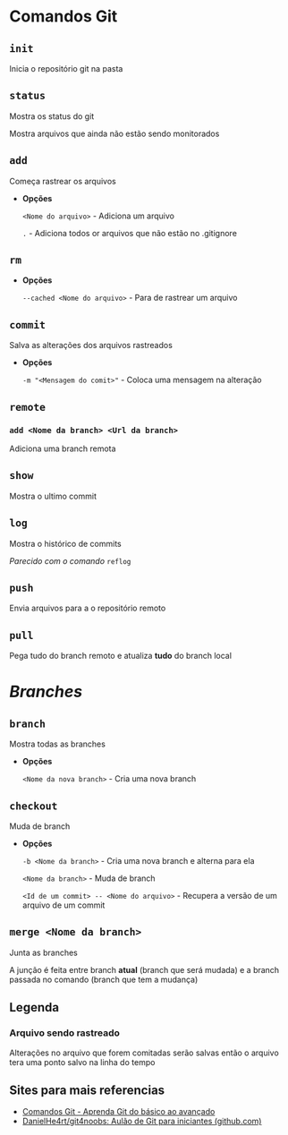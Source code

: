 # Comandos Git

## `init`

Inicia o repositório git na pasta

## `status`

Mostra os status do git

Mostra arquivos que ainda não estão sendo monitorados

## `add`

Começa rastrear os arquivos

- **Opções**
    
    `<Nome do arquivo>` - Adiciona um arquivo
    
    `.` - Adiciona todos or arquivos que não estão no .gitignore 
    

## `rm`

- **Opções**
    
    `--cached <Nome do arquivo>`  - Para de rastrear um arquivo
    

## `commit`

Salva as alterações dos arquivos rastreados

- **Opções**
    
    `-m "<Mensagem do comit>"` - Coloca uma mensagem na alteração
    

## `remote`

### `add <Nome da branch> <Url da branch>`

Adiciona uma branch remota

## `show`

Mostra o ultimo commit

## `log`

Mostra o histórico de commits

*Parecido com o comando* `reflog`

## `push`

Envia arquivos para a o repositório remoto

## `pull`

Pega tudo do branch remoto e atualiza **tudo** do branch local

# *Branches*

## `branch`

Mostra todas as branches

- **Opções**
    
    `<Nome da nova branch>` - Cria uma nova branch
    

## `checkout`

Muda de branch

- **Opções**
    
    `-b <Nome da branch>` - Cria uma nova branch e alterna para ela
    
    `<Nome da branch>` - Muda de branch
    
    `<Id de um commit> -- <Nome do arquivo>` - Recupera a versão de um arquivo de um commit  
    

## `merge <Nome da branch>`

Junta as branches

A junção é feita entre branch **atual** (branch que será mudada) e a branch passada no comando (branch que tem a mudança)

## Legenda

### **Arquivo sendo rastreado**

Alterações no arquivo que forem comitadas serão salvas então o arquivo tera uma ponto salvo na linha do tempo

## Sites para mais referencias

- [Comandos Git - Aprenda Git do básico ao avançado](https://comandosgit.github.io/)
- [DanielHe4rt/git4noobs: Aulão de Git para iniciantes (github.com)](https://github.com/DanielHe4rt/git4noobs)